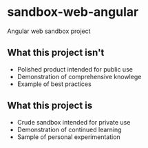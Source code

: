 # sandbox-web-angular

Angular web sandbox project

## What this project isn't
- Polished product intended for public use
- Demonstration of comprehensive knowlege
- Example of best practices

## What this project is
- Crude sandbox intended for private use
- Demonstration of continued learning
- Sample of personal experimentation